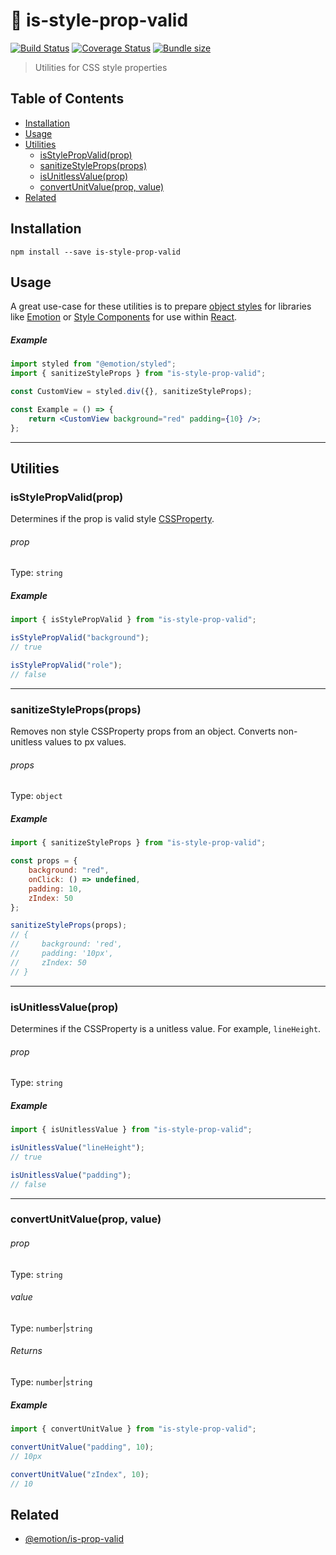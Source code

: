 # 🎒 is-style-prop-valid

[![Build Status](https://travis-ci.org/ItsJonQ/is-style-prop-valid.svg?branch=master)](https://travis-ci.org/ItsJonQ/is-style-prop-valid)
[![Coverage Status](https://coveralls.io/repos/github/ItsJonQ/is-style-prop-valid/badge.svg?branch=master)](https://coveralls.io/github/ItsJonQ/is-style-prop-valid?branch=master)
[![Bundle size](https://badgen.net/bundlephobia/minzip/is-style-prop-valid)](https://bundlephobia.com/result?p=is-style-prop-valid)

> Utilities for CSS style properties

## Table of Contents

<!-- START doctoc generated TOC please keep comment here to allow auto update -->
<!-- DON'T EDIT THIS SECTION, INSTEAD RE-RUN doctoc TO UPDATE -->

-   [Installation](#installation)
-   [Usage](#usage)
-   [Utilities](#utilities)
    -   [isStylePropValid(prop)](#isstylepropvalidprop)
    -   [sanitizeStyleProps(props)](#sanitizestylepropsprops)
    -   [isUnitlessValue(prop)](#isunitlessvalueprop)
    -   [convertUnitValue(prop, value)](#convertunitvalueprop-value)
-   [Related](#related)

<!-- END doctoc generated TOC please keep comment here to allow auto update -->

## Installation

```
npm install --save is-style-prop-valid
```

## Usage

A great use-case for these utilities is to prepare [object styles](https://emotion.sh/docs/object-styles) for libraries like [Emotion](https://emotion.sh/docs/introduction) or [Style Components](https://www.styled-components.com/) for use within [React](https://reactjs.org/).

##### Example

```jsx
import styled from "@emotion/styled";
import { sanitizeStyleProps } from "is-style-prop-valid";

const CustomView = styled.div({}, sanitizeStyleProps);

const Example = () => {
	return <CustomView background="red" padding={10} />;
};
```

---

## Utilities

### isStylePropValid(prop)

Determines if the prop is valid style [CSSProperty](https://developer.mozilla.org/en-US/docs/Web/CSS/CSS_Properties_Reference).

###### prop

Type: `string`

##### Example

```js
import { isStylePropValid } from "is-style-prop-valid";

isStylePropValid("background");
// true

isStylePropValid("role");
// false
```

---

### sanitizeStyleProps(props)

Removes non style CSSProperty props from an object. Converts non-unitless values to px values.

###### props

Type: `object`

##### Example

```js
import { sanitizeStyleProps } from "is-style-prop-valid";

const props = {
	background: "red",
	onClick: () => undefined,
	padding: 10,
	zIndex: 50
};

sanitizeStyleProps(props);
// {
//     background: 'red',
//     padding: '10px',
//     zIndex: 50
// }
```

---

### isUnitlessValue(prop)

Determines if the CSSProperty is a unitless value. For example, `lineHeight`.

###### prop

Type: `string`

##### Example

```js
import { isUnitlessValue } from "is-style-prop-valid";

isUnitlessValue("lineHeight");
// true

isUnitlessValue("padding");
// false
```

---

### convertUnitValue(prop, value)

###### prop

Type: `string`

###### value

Type: `number`|`string`

###### Returns

Type: `number`|`string`

##### Example

```js
import { convertUnitValue } from "is-style-prop-valid";

convertUnitValue("padding", 10);
// 10px

convertUnitValue("zIndex", 10);
// 10
```

## Related

-   [@emotion/is-prop-valid](https://github.com/emotion-js/emotion/tree/master/packages/is-prop-valid)
